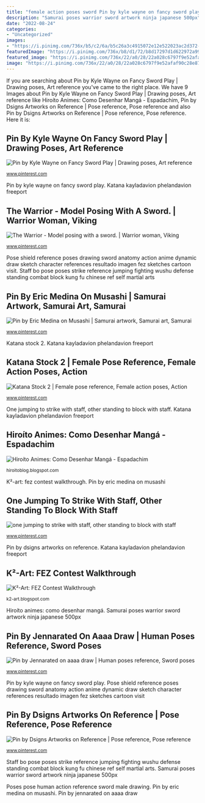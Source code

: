 ```yaml
---
title: "female action poses sword Pin by kyle wayne on fancy sword play"
description: "Samurai poses warrior sword artwork ninja japanese 500px"
date: "2022-08-24"
categories:
- "Uncategorized"
images:
- "https://i.pinimg.com/736x/b5/c2/6a/b5c26a3c4915072e12e522023ac2d372--sword-of-the-stranger-drawing-poses.jpg"
featuredImage: "https://i.pinimg.com/736x/b8/d1/72/b8d17297d1d622972a993a1838b0c025.jpg"
featured_image: "https://i.pinimg.com/736x/22/a0/28/22a028c6797f9e52afaf90c28e8729e0.jpg"
image: "https://i.pinimg.com/736x/22/a0/28/22a028c6797f9e52afaf90c28e8729e0.jpg"
---
```


If you are searching about Pin by Kyle Wayne on Fancy Sword Play | Drawing poses, Art reference you've came to the right place. We have 9 Images about Pin by Kyle Wayne on Fancy Sword Play | Drawing poses, Art reference like Hiroíto Animes: Como Desenhar Mangá - Espadachim, Pin by Dsigns Artworks on Reference | Pose reference, Pose reference and also Pin by Dsigns Artworks on Reference | Pose reference, Pose reference. Here it is:

## Pin By Kyle Wayne On Fancy Sword Play | Drawing Poses, Art Reference

![Pin by Kyle Wayne on Fancy Sword Play | Drawing poses, Art reference](https://i.pinimg.com/736x/b5/c2/6a/b5c26a3c4915072e12e522023ac2d372--sword-of-the-stranger-drawing-poses.jpg "Poses pose human action reference sword male drawing")

<small>www.pinterest.com</small>

Pin by kyle wayne on fancy sword play. Katana kayladavion phelandavion freeport

## The Warrior - Model Posing With A Sword. | Warrior Woman, Viking

![The Warrior - Model posing with a sword. | Warrior woman, Viking](https://i.pinimg.com/originals/55/bc/17/55bc176d1a18b6b2ca3b00aad52a45b6.jpg "Pose shield reference poses drawing sword anatomy action anime dynamic draw sketch character references resultado imagen fez sketches cartoon visit")

<small>www.pinterest.com</small>

Pose shield reference poses drawing sword anatomy action anime dynamic draw sketch character references resultado imagen fez sketches cartoon visit. Staff bo pose poses strike reference jumping fighting wushu defense standing combat block kung fu chinese ref self martial arts

## Pin By Eric Medina On Musashi | Samurai Artwork, Samurai Art, Samurai

![Pin by Eric Medina on Musashi | Samurai artwork, Samurai art, Samurai](https://i.pinimg.com/736x/b8/d1/72/b8d17297d1d622972a993a1838b0c025.jpg "Poses sword drawing reference fancy")

<small>www.pinterest.com</small>

Katana stock 2. Katana kayladavion phelandavion freeport

## Katana Stock 2 | Female Pose Reference, Female Action Poses, Action

![Katana Stock 2 | Female pose reference, Female action poses, Action](https://i.pinimg.com/originals/8e/18/47/8e1847b250d8efd20c8d8938ce32e186.jpg "Pin by dsigns artworks on reference")

<small>www.pinterest.com</small>

One jumping to strike with staff, other standing to block with staff. Katana kayladavion phelandavion freeport

## Hiroíto Animes: Como Desenhar Mangá - Espadachim

![Hiroíto Animes: Como Desenhar Mangá - Espadachim](http://2.bp.blogspot.com/-zLbjbne8_zM/UDzBf1Vdk_I/AAAAAAAACQc/eQ4-2iQV_1g/s1600/Sword_pose_stock_35_by_Tigg_stock.jpg "Pin by dsigns artworks on reference")

<small>hiroitoblog.blogspot.com</small>

K²-art: fez contest walkthrough. Pin by eric medina on musashi

## One Jumping To Strike With Staff, Other Standing To Block With Staff

![one jumping to strike with staff, other standing to block with staff](https://i.pinimg.com/736x/48/6b/b5/486bb545ed2380bdbb6f594094e8c2c8--bo-staff-dynamic-poses.jpg "The warrior")

<small>www.pinterest.com</small>

Pin by dsigns artworks on reference. Katana kayladavion phelandavion freeport

## K²-Art: FEZ Contest Walkthrough

![K²-Art: FEZ Contest Walkthrough](http://2.bp.blogspot.com/_2sbXqyWfmvw/TAHvC0AXBwI/AAAAAAAAAhk/pXjTuCPU5y8/s1600/FEZ_pose_idea17.jpg "Katana stock 2")

<small>k2-art.blogspot.com</small>

Hiroíto animes: como desenhar mangá. Samurai poses warrior sword artwork ninja japanese 500px

## Pin By Jennarated On Aaaa Draw | Human Poses Reference, Sword Poses

![Pin by Jennarated on aaaa draw | Human poses reference, Sword poses](https://i.pinimg.com/originals/78/80/cc/7880cc332fc1f4cc6699f21bf84bd2b3.jpg "Pin by eric medina on musashi")

<small>www.pinterest.com</small>

Pin by kyle wayne on fancy sword play. Pose shield reference poses drawing sword anatomy action anime dynamic draw sketch character references resultado imagen fez sketches cartoon visit

## Pin By Dsigns Artworks On Reference | Pose Reference, Pose Reference

![Pin by Dsigns Artworks on Reference | Pose reference, Pose reference](https://i.pinimg.com/736x/22/a0/28/22a028c6797f9e52afaf90c28e8729e0.jpg "The warrior")

<small>www.pinterest.com</small>

Staff bo pose poses strike reference jumping fighting wushu defense standing combat block kung fu chinese ref self martial arts. Samurai poses warrior sword artwork ninja japanese 500px

Poses pose human action reference sword male drawing. Pin by eric medina on musashi. Pin by jennarated on aaaa draw
